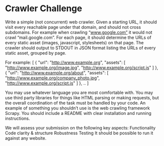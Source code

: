 Crawler Challenge
=================

Write a simple (not concurrent) web crawler.
Given a starting URL, it should visit every reachable page under that domain, and should not cross subdomains. For example when crawling “www.google.com” it would not crawl “mail.google.com”.
For each page, it should determine the URLs of every static asset (images, javascript, stylesheets) on that page.
The crawler should output to STDOUT in JSON format listing the URLs of every static asset, grouped by page.
 
For example:
[
  {
    "url": "http://www.example.org",
    "assets": [
      "http://www.example.org/image.jpg",
      "http://www.example.org/script.js"
    ]
  },
  {
    "url": "http://www.example.org/about",
    "assets": [
      "http://www.example.org/company_photo.jpg",
      "http://www.example.org/script.js"
    ]
  },
  ..
]

You may use whatever language you are most comfortable with.
You may use third party libraries for things like HTML parsing or making requests, but the overall coordination of the task must be handled by your code. An example of something you shouldn’t use is the web crawling framework Scrapy.
You should include a README with clear installation and running instructions.
 
We will assess your submission on the following key aspects:
Functionality
Code clarity & structure
Robustness
Testing
It should be possible to run it against any website.
